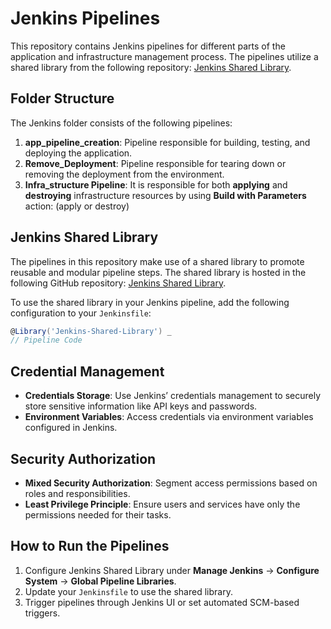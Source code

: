 # Jenkins Pipelines

This repository contains Jenkins pipelines for different parts of the application and infrastructure management process. The pipelines utilize a shared library from the following repository: [Jenkins Shared Library](https://github.com/Macarious-GK/Jenkins-Shared-Library.git).

## Folder Structure

The Jenkins folder consists of the following pipelines:

1. **app_pipeline_creation**: Pipeline responsible for building, testing, and deploying the application.
2. **Remove_Deployment**: Pipeline responsible for tearing down or removing the deployment from the environment.
3. **Infra_structure Pipeline**: It is responsible for both **applying** and **destroying** infrastructure resources by using **Build with Parameters** action: (apply or destroy)

## Jenkins Shared Library

The pipelines in this repository make use of a shared library to promote reusable and modular pipeline steps. The shared library is hosted in the following GitHub repository: [Jenkins Shared Library](https://github.com/Macarious-GK/Jenkins-Shared-Library.git).

To use the shared library in your Jenkins pipeline, add the following configuration to your `Jenkinsfile`:

```groovy
@Library('Jenkins-Shared-Library') _
// Pipeline Code
```

## Credential Management
- **Credentials Storage**: Use Jenkins’ credentials management to securely store sensitive information like API keys and passwords.
- **Environment Variables**: Access credentials via environment variables configured in Jenkins.

## Security Authorization
- **Mixed Security Authorization**: Segment access permissions based on roles and responsibilities.
- **Least Privilege Principle**: Ensure users and services have only the permissions needed for their tasks.

## How to Run the Pipelines
1. Configure Jenkins Shared Library under **Manage Jenkins** -> **Configure System** -> **Global Pipeline Libraries**.
2. Update your `Jenkinsfile` to use the shared library.
3. Trigger pipelines through Jenkins UI or set automated SCM-based triggers.